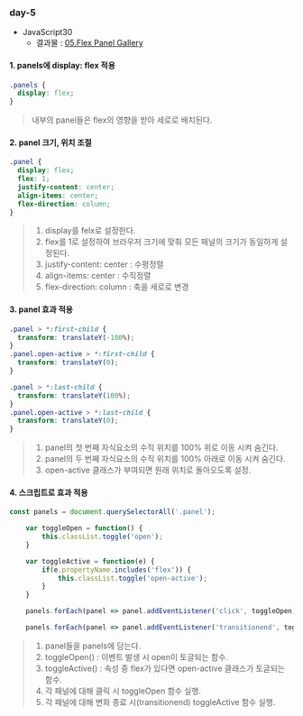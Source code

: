 ### day-5

* JavaScript30
  * 결과물 : [05.Flex Panel Gallery](https://jjh106.github.io/saturdayJS/day-5/05-FlexPanelGallery/index.html)


#### 1. panels에 display: flex 적용 

```css
.panels {
  display: flex;
}
```

> 내부의 panel들은 flex의 영향을 받아 세로로 배치된다.

#### 2. panel 크기, 위치 조절 

```css
.panel {
  display: flex;
  flex: 1;
  justify-content: center;
  align-items: center;
  flex-direction: column;
}
```

> 1. display를 felx로 설정한다.
> 2. flex를 1로 설정하여 브라우저 크기에 맞춰 모든 패널의 크기가 동일하게 설정된다.
> 3. justify-content: center : 수평정렬
> 4. align-items: center : 수직정렬
> 5. flex-direction: column : 축을 세로로 변경

#### 3. panel 효과 적용

```css
.panel > *:first-child {
  transform: translateY(-100%);
}
.panel.open-active > *:first-child {
  transform: translateY(0);
}

.panel > *:last-child {
  transform: translateY(100%);
}
.panel.open-active > *:last-child {
  transform: translateY(0);
}
```

> 1. panel의 첫 번째 자식요소의 수직 위치를 100% 위로 이동 시켜 숨긴다.
> 2. panel의 두 번째 자식요소의 수직 위치를 100% 아래로 이동 시켜 숨긴다.
> 3. open-active 클래스가 부여되면 원래 위치로 돌아오도록 설정.

#### 4. 스크립트로 효과 적용

```javascript
const panels = document.querySelectorAll('.panel');

	var toggleOpen = function() {
		this.classList.toggle('open');
	}

	var toggleActive = function(e) {
		if(e.propertyName.includes('flex')) {
			this.classList.toggle('open-active');
		}
	}

	panels.forEach(panel => panel.addEventListener('click', toggleOpen));

	panels.forEach(panel => panel.addEventListener('transitionend', toggleActive));
```

> 1. panel들을 panels에 담는다.
> 2. toggleOpen() : 이벤트 발생 시 open이 토글되는 함수.
> 3. toggleActive() : 속성 중 flex가 있다면 open-active 클래스가 토글되는 함수.
> 4. 각 패널에 대해 클릭 시 toggleOpen 함수 실행.
> 5. 각 패널에 대해 변화 종료 시(transitionend) toggleActive 함수 실행.